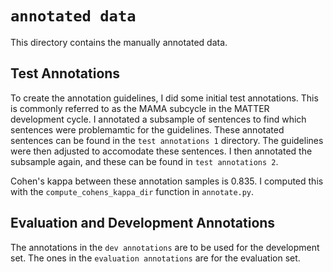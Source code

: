 # `annotated data`
This directory contains the manually annotated data.

## Test Annotations
To create the annotation guidelines, I did some initial test annotations. This is commonly referred to as the MAMA subcycle in the MATTER development cycle. I annotated a subsample of sentences to find which sentences were problemamtic for the guidelines. These annotated sentences can be found in the `test annotations 1` directory. The guidelines were then adjusted to accomodate these sentences. I then annotated the subsample again, and these can be found in `test annotations 2`.

Cohen's kappa between these annotation samples is 0.835. I computed this with the `compute_cohens_kappa_dir` function in `annotate.py`.

## Evaluation and Development Annotations
The annotations in the `dev annotations` are to be used for the development set. The ones in the `evaluation annotations` are for the evaluation set.